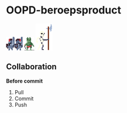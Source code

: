 # OOPD-beroepsproduct
![Player](/src/main/resources/textures/player.png?raw=true "Optional Title")
![Goblin](/src/main/resources/textures/goblin.png?raw=true "Optional Title")
![Skeleton](/src/main/resources/textures/skeleton.png?raw=true "Optional Title")

## Collaboration
**Before commit** 
1. Pull
2. Commit
3. Push